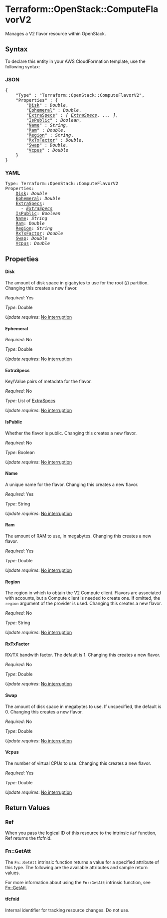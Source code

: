 # Terraform::OpenStack::ComputeFlavorV2

Manages a V2 flavor resource within OpenStack.

## Syntax

To declare this entity in your AWS CloudFormation template, use the following syntax:

### JSON

<pre>
{
    "Type" : "Terraform::OpenStack::ComputeFlavorV2",
    "Properties" : {
        "<a href="#disk" title="Disk">Disk</a>" : <i>Double</i>,
        "<a href="#ephemeral" title="Ephemeral">Ephemeral</a>" : <i>Double</i>,
        "<a href="#extraspecs" title="ExtraSpecs">ExtraSpecs</a>" : <i>[ <a href="extraspecs.md">ExtraSpecs</a>, ... ]</i>,
        "<a href="#ispublic" title="IsPublic">IsPublic</a>" : <i>Boolean</i>,
        "<a href="#name" title="Name">Name</a>" : <i>String</i>,
        "<a href="#ram" title="Ram">Ram</a>" : <i>Double</i>,
        "<a href="#region" title="Region">Region</a>" : <i>String</i>,
        "<a href="#rxtxfactor" title="RxTxFactor">RxTxFactor</a>" : <i>Double</i>,
        "<a href="#swap" title="Swap">Swap</a>" : <i>Double</i>,
        "<a href="#vcpus" title="Vcpus">Vcpus</a>" : <i>Double</i>
    }
}
</pre>

### YAML

<pre>
Type: Terraform::OpenStack::ComputeFlavorV2
Properties:
    <a href="#disk" title="Disk">Disk</a>: <i>Double</i>
    <a href="#ephemeral" title="Ephemeral">Ephemeral</a>: <i>Double</i>
    <a href="#extraspecs" title="ExtraSpecs">ExtraSpecs</a>: <i>
      - <a href="extraspecs.md">ExtraSpecs</a></i>
    <a href="#ispublic" title="IsPublic">IsPublic</a>: <i>Boolean</i>
    <a href="#name" title="Name">Name</a>: <i>String</i>
    <a href="#ram" title="Ram">Ram</a>: <i>Double</i>
    <a href="#region" title="Region">Region</a>: <i>String</i>
    <a href="#rxtxfactor" title="RxTxFactor">RxTxFactor</a>: <i>Double</i>
    <a href="#swap" title="Swap">Swap</a>: <i>Double</i>
    <a href="#vcpus" title="Vcpus">Vcpus</a>: <i>Double</i>
</pre>

## Properties

#### Disk

The amount of disk space in gigabytes to use for the root
(/) partition. Changing this creates a new flavor.

_Required_: Yes

_Type_: Double

_Update requires_: [No interruption](https://docs.aws.amazon.com/AWSCloudFormation/latest/UserGuide/using-cfn-updating-stacks-update-behaviors.html#update-no-interrupt)

#### Ephemeral

_Required_: No

_Type_: Double

_Update requires_: [No interruption](https://docs.aws.amazon.com/AWSCloudFormation/latest/UserGuide/using-cfn-updating-stacks-update-behaviors.html#update-no-interrupt)

#### ExtraSpecs

Key/Value pairs of metadata for the flavor.

_Required_: No

_Type_: List of <a href="extraspecs.md">ExtraSpecs</a>

_Update requires_: [No interruption](https://docs.aws.amazon.com/AWSCloudFormation/latest/UserGuide/using-cfn-updating-stacks-update-behaviors.html#update-no-interrupt)

#### IsPublic

Whether the flavor is public. Changing this creates
a new flavor.

_Required_: No

_Type_: Boolean

_Update requires_: [No interruption](https://docs.aws.amazon.com/AWSCloudFormation/latest/UserGuide/using-cfn-updating-stacks-update-behaviors.html#update-no-interrupt)

#### Name

A unique name for the flavor. Changing this creates a new
flavor.

_Required_: Yes

_Type_: String

_Update requires_: [No interruption](https://docs.aws.amazon.com/AWSCloudFormation/latest/UserGuide/using-cfn-updating-stacks-update-behaviors.html#update-no-interrupt)

#### Ram

The amount of RAM to use, in megabytes. Changing this
creates a new flavor.

_Required_: Yes

_Type_: Double

_Update requires_: [No interruption](https://docs.aws.amazon.com/AWSCloudFormation/latest/UserGuide/using-cfn-updating-stacks-update-behaviors.html#update-no-interrupt)

#### Region

The region in which to obtain the V2 Compute client.
Flavors are associated with accounts, but a Compute client is needed to
create one. If omitted, the `region` argument of the provider is used.
Changing this creates a new flavor.

_Required_: No

_Type_: String

_Update requires_: [No interruption](https://docs.aws.amazon.com/AWSCloudFormation/latest/UserGuide/using-cfn-updating-stacks-update-behaviors.html#update-no-interrupt)

#### RxTxFactor

RX/TX bandwith factor. The default is 1. Changing
this creates a new flavor.

_Required_: No

_Type_: Double

_Update requires_: [No interruption](https://docs.aws.amazon.com/AWSCloudFormation/latest/UserGuide/using-cfn-updating-stacks-update-behaviors.html#update-no-interrupt)

#### Swap

The amount of disk space in megabytes to use. If
unspecified, the default is 0. Changing this creates a new flavor.

_Required_: No

_Type_: Double

_Update requires_: [No interruption](https://docs.aws.amazon.com/AWSCloudFormation/latest/UserGuide/using-cfn-updating-stacks-update-behaviors.html#update-no-interrupt)

#### Vcpus

The number of virtual CPUs to use. Changing this creates
a new flavor.

_Required_: Yes

_Type_: Double

_Update requires_: [No interruption](https://docs.aws.amazon.com/AWSCloudFormation/latest/UserGuide/using-cfn-updating-stacks-update-behaviors.html#update-no-interrupt)

## Return Values

### Ref

When you pass the logical ID of this resource to the intrinsic `Ref` function, Ref returns the tfcfnid.

### Fn::GetAtt

The `Fn::GetAtt` intrinsic function returns a value for a specified attribute of this type. The following are the available attributes and sample return values.

For more information about using the `Fn::GetAtt` intrinsic function, see [Fn::GetAtt](https://docs.aws.amazon.com/AWSCloudFormation/latest/UserGuide/intrinsic-function-reference-getatt.html).

#### tfcfnid

Internal identifier for tracking resource changes. Do not use.

